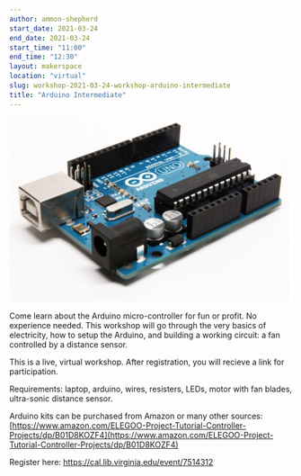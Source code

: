 ```yaml
---
author: ammon-shepherd
start_date: 2021-03-24
end_date: 2021-03-24
start_time: "11:00"
end_time: "12:30"
layout: makerspace
location: "virtual"
slug: workshop-2021-03-24-workshop-arduino-intermediate
title: "Arduino Intermediate"
---
```


![Arduino Intermediate](/assets/post-media/workshops/arduino.png)

Come learn about the Arduino micro-controller for fun or profit. No experience needed. This workshop will go through the very basics of electricity, how to setup the Arduino, and building a working circuit: a fan controlled by a distance sensor.

This is a live, virtual workshop. After registration, you will recieve a link for participation.

Requirements: laptop, arduino, wires, resisters, LEDs, motor with fan blades, ultra-sonic distance sensor.

Arduino kits can be purchased from Amazon or many other sources: [https://www.amazon.com/ELEGOO-Project-Tutorial-Controller-Projects/dp/B01D8KOZF4](https://www.amazon.com/ELEGOO-Project-Tutorial-Controller-Projects/dp/B01D8KOZF4)

Register here: [https://cal.lib.virginia.edu/event/7514312 ](https://cal.lib.virginia.edu/event/7514312)
